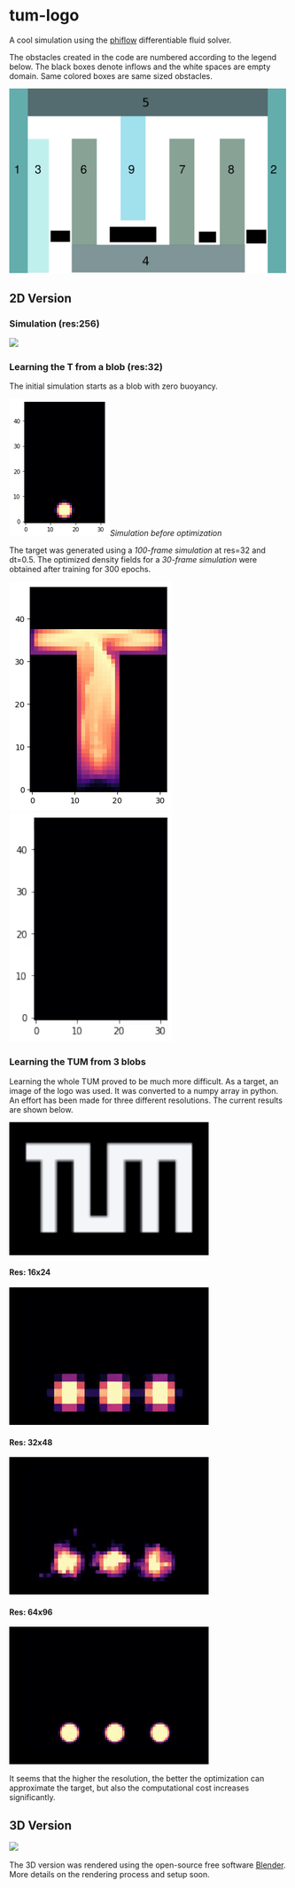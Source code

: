 # tum-logo
A cool simulation using the [phiflow](https://github.com/tum-pbs/PhiFlow/ ) differentiable fluid solver.



The obstacles created in the code are numbered according to the legend below. The black boxes denote inflows and the white spaces are empty domain. Same colored boxes are same sized obstacles.

<img src="readme_imgs/obstacle_numbering_legend.png" width="500" />

## 2D Version

### Simulation (res:256)
![](readme_imgs/tum2D.gif)

### Learning the T from a blob (res:32)
The initial simulation starts as a blob with zero buoyancy. 

![](readme_imgs/blob32.png)
*Simulation before optimization*

The target was generated using a *100-frame simulation* at res=32 and dt=0.5. The optimized density fields for a *30-frame simulation* were obtained after training for 300 epochs.

![](readme_imgs/t_sim.png) ![](readme_imgs/t_first.gif)

### Learning the TUM from 3 blobs

Learning the whole TUM proved to be much more difficult. As a target, an image of the logo was used. It was converted to a numpy array in python. An effort has been made for three different resolutions. The current results are shown below.

<img src="readme_imgs/tum_target_32.png" width="360" />

#### Res: 16x24

![](readme_imgs/tum_res08.gif)

#### Res: 32x48

![](readme_imgs/tum_res16.gif)

#### Res: 64x96

![](readme_imgs/tum_res32.gif)

It seems that the higher the resolution, the better the optimization can approximate the target, but also the computational cost increases significantly.

## 3D Version

![](readme_imgs/tum3D.gif)

The 3D version was rendered using the open-source free software [Blender](https://www.blender.org/). More details on the rendering process and setup soon.